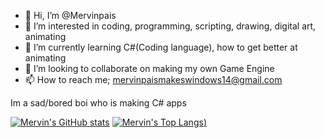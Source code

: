 - 👋 Hi, I’m @Mervinpais
- 👀 I’m interested in coding, programming, scripting, drawing, digital art, animating
- 🌱 I’m currently learning C#(Coding language), how to get better at animating
- 💞️ I’m looking to collaborate on making my own Game Engine
- 📫 How to reach me; mervinpaismakeswindows14@gmail.com

<!--
im currently trying to make my own language that is easy to understand and simple for all devs of all ages, its called "W14#"(Codenamed Win14-Sharp since visual studio didn't support hashtags in the project name)
im still in school so i have alot of work and i might not have time to finish any project that im currently developing.
  |  Bio;  |  
im a alone intermidite c# developer and i want to make apps for people to teach them how computers, phones, and electronics work
im making andriod apps soon :))-->

Im a sad/bored boi who is making C# apps

[![Mervin's GitHub stats](https://github-readme-stats.vercel.app/api?username=Mervinpais&show_icons=true&theme=algolia)](https://github.com/anuraghazra/github-readme-stats)
[![Mervin's Top Langs](https://github-readme-stats.vercel.app/api/top-langs/?username=Mervinpais&show_icons=true&theme=algolia))](https://github.com/anuraghazra/github-readme-stats)
<!---
Mervinpais/Mervinpais is a ✨ special ✨ repository because its `README.md` (this file) appears on your GitHub profile.
You can click the Preview link to take a look at your changes.
--->
